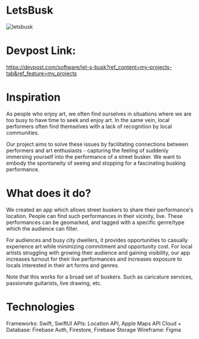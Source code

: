 # LetsBusk

![letsbusk](https://user-images.githubusercontent.com/67667005/203854151-f641ac5e-d417-4cd8-a12f-4a73ce1d2e0d.svg)

# Devpost Link:
https://devpost.com/software/let-s-busk?ref_content=my-projects-tab&ref_feature=my_projects

# Inspiration
As people who enjoy art, we often find ourselves in situations where we are too busy to have time to seek and enjoy art. In the same vein, local performers often find themselves with a lack of recognition by local communities.

Our project aims to solve these issues by facilitating connections between performers and art enthusiasts - capturing the feeling of suddenly immersing yourself into the performance of a street busker. We want to embody the spontaneity of seeing and stopping for a fascinating busking performance.

# What does it do?
We created an app which allows street buskers to share their performance's location. People can find such performances in their vicinity, live. These performances can be geomarked, and tagged with a specific genre/type which the audience can filter.

For audiences and busy city dwellers, it provides opportunities to casually experience art while minimizing commitment and opportunity cost. For local artists struggling with growing their audience and gaining visibility, our app increases turnout for their live performances and increases exposure to locals interested in their art forms and genres.

Note that this works for a broad set of buskers. Such as caricature services, passionate guitarists, live drawing, etc.

# Technologies

Frameworks: Swift, SwiftUI
APIs: Location API, Apple Maps API
Cloud + Database: Firebase Auth, Firestore, Firebase Storage
Wireframe: Figma
